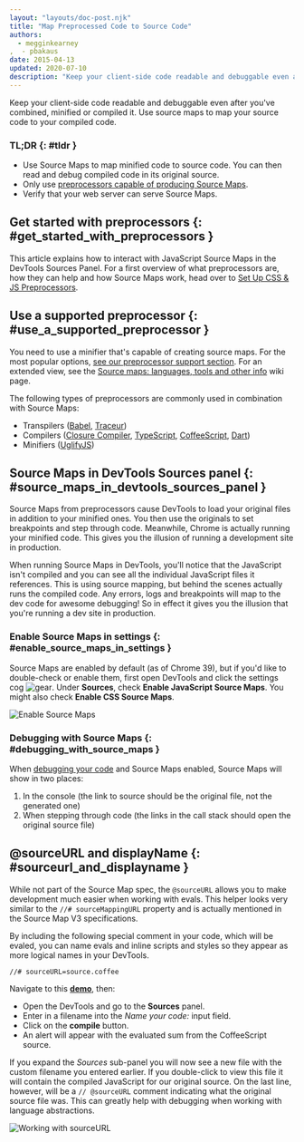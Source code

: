 ```yaml
---
layout: "layouts/doc-post.njk"
title: "Map Preprocessed Code to Source Code"
authors:
  - megginkearney
,  - pbakaus
date: 2015-04-13
updated: 2020-07-10
description: "Keep your client-side code readable and debuggable even after you&#39;ve combined, minified or compiled it."
---
```


Keep your client-side code readable and debuggable even after you've combined, minified or compiled
it. Use source maps to map your source code to your compiled code.

### TL;DR {: #tldr }

- Use Source Maps to map minified code to source code. You can then read and debug compiled code in
  its original source.
- Only use [preprocessors capable of producing Source Maps][1].
- Verify that your web server can serve Source Maps.

## Get started with preprocessors {: #get_started_with_preprocessors }

This article explains how to interact with JavaScript Source Maps in the DevTools Sources Panel. For
a first overview of what preprocessors are, how they can help and how Source Maps work, head over to
[Set Up CSS & JS Preprocessors][2].

## Use a supported preprocessor {: #use_a_supported_preprocessor }

You need to use a minifier that's capable of creating source maps. For the most popular options,
[see our preprocessor support section][3]. For an extended view, see the [Source maps: languages,
tools and other info][4] wiki page.

The following types of preprocessors are commonly used in combination with Source Maps:

- Transpilers ([Babel][5], [Traceur][6])
- Compilers ([Closure Compiler][7], [TypeScript][8], [CoffeeScript][9], [Dart][10])
- Minifiers ([UglifyJS][11])

## Source Maps in DevTools Sources panel {: #source_maps_in_devtools_sources_panel }

Source Maps from preprocessors cause DevTools to load your original files in addition to your
minified ones. You then use the originals to set breakpoints and step through code. Meanwhile,
Chrome is actually running your minified code. This gives you the illusion of running a development
site in production.

When running Source Maps in DevTools, you'll notice that the JavaScript isn't compiled and you can
see all the individual JavaScript files it references. This is using source mapping, but behind the
scenes actually runs the compiled code. Any errors, logs and breakpoints will map to the dev code
for awesome debugging! So in effect it gives you the illusion that you're running a dev site in
production.

### Enable Source Maps in settings {: #enable_source_maps_in_settings }

Source Maps are enabled by default (as of Chrome 39), but if you'd like to double-check or enable
them, first open DevTools and click the settings cog
![gear](/web/tools/chrome-devtools/javascript/imgs/gear.png). Under **Sources**, check **Enable
JavaScript Source Maps**. You might also check **Enable CSS Source Maps**.

![Enable Source Maps](/web/tools/chrome-devtools/javascript/imgs/source-maps.jpg)

### Debugging with Source Maps {: #debugging_with_source_maps }

When [debugging your code][12] and Source Maps enabled, Source Maps will show in two places:

1.  In the console (the link to source should be the original file, not the generated one)
2.  When stepping through code (the links in the call stack should open the original source file)

## @sourceURL and displayName {: #sourceurl_and_displayname }

While not part of the Source Map spec, the `@sourceURL` allows you to make development much easier
when working with evals. This helper looks very similar to the `//# sourceMappingURL` property and
is actually mentioned in the Source Map V3 specifications.

By including the following special comment in your code, which will be evaled, you can name evals
and inline scripts and styles so they appear as more logical names in your DevTools.

`//# sourceURL=source.coffee`

Navigate to this **[demo][13]**, then:

- Open the DevTools and go to the **Sources** panel.
- Enter in a filename into the _Name your code:_ input field.
- Click on the **compile** button.
- An alert will appear with the evaluated sum from the CoffeeScript source.

If you expand the _Sources_ sub-panel you will now see a new file with the custom filename you
entered earlier. If you double-click to view this file it will contain the compiled JavaScript for
our original source. On the last line, however, will be a `// @sourceURL` comment indicating what
the original source file was. This can greatly help with debugging when working with language
abstractions.

![Working with sourceURL](/web/tools/chrome-devtools/javascript/imgs/coffeescript.jpg)

[1]: /web/tools/setup/setup-preprocessors?#supported_preprocessors
[2]: /web/tools/setup/setup-preprocessors?#debugging-and-editing-preprocessed-content
[3]: /web/tools/setup/setup-preprocessors?#supported_preprocessors
[4]: https://github.com/ryanseddon/source-map/wiki/Source-maps:-languages,-tools-and-other-info
[5]: https://babeljs.io/
[6]: https://github.com/google/traceur-compiler/wiki/Getting-Started
[7]: https://github.com/google/closure-compiler
[8]: http://www.typescriptlang.org/
[9]: http://coffeescript.org
[10]: https://www.dartlang.org
[11]: https://github.com/mishoo/UglifyJS
[12]: /web/tools/chrome-devtools/debug/breakpoints/step-code
[13]: http://www.thecssninja.com/demo/source_mapping/compile.html
